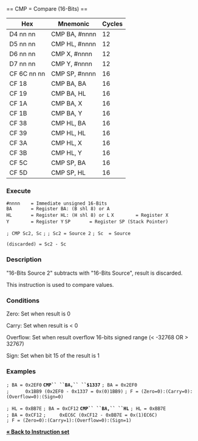 \== CMP = Compare (16-Bits) ==

| Hex         | Mnemonic       | Cycles |
| ----------- | -------------- | ------ |
| D4 nn nn    | CMP BA, \#nnnn | 12     |
| D5 nn nn    | CMP HL, \#nnnn | 12     |
| D6 nn nn    | CMP X, \#nnnn  | 12     |
| D7 nn nn    | CMP Y, \#nnnn  | 12     |
| CF 6C nn nn | CMP SP, \#nnnn | 16     |
| CF 18       | CMP BA, BA     | 16     |
| CF 19       | CMP BA, HL     | 16     |
| CF 1A       | CMP BA, X      | 16     |
| CF 1B       | CMP BA, Y      | 16     |
| CF 38       | CMP HL, BA     | 16     |
| CF 39       | CMP HL, HL     | 16     |
| CF 3A       | CMP HL, X      | 16     |
| CF 3B       | CMP HL, Y      | 16     |
| CF 5C       | CMP SP, BA     | 16     |
| CF 5D       | CMP SP, HL     | 16     |

### Execute

`#nnnn    = Immediate unsigned 16-Bits`
`BA       = Register BA: (B shl 8) or A`
`HL       = Register HL: (H shl 8) or L`
`X        = Register X`
`Y        = Register Y`
`SP       = Register SP (Stack Pointer)`

`; CMP Sc2, Sc`
`;`
`; Sc2 = Source 2`
`; Sc  = Source`

`(discarded) = Sc2 - Sc`

### Description

"16-Bits Source 2" subtracts with "16-Bits Source", result is discarded.

This instruction is used to compare values.

### Conditions

Zero: Set when result is 0

Carry: Set when result is \< 0

Overflow: Set when result overflow 16-bits signed range (\< -32768 OR \>
32767)

Sign: Set when bit 15 of the result is 1

### Examples

`; BA = 0x2EF0`
**`CMP`` ``BA,`` ``$1337`**
`; BA = 0x2EF0`
`;      0x1BB9 (0x2EF0 - 0x1337 = 0x(0)1BB9)`
`; F = (Zero=0):(Carry=0):(Overflow=0):(Sign=0)`

`; HL = 0xBB7E`
`; BA = 0xCF12`
**`CMP`` ``BA,`` ``HL`**
`; HL = 0xBB7E`
`; BA = 0xCF12`
`;     0xEC6C (0xCF12 - 0xBB7E = 0x(1)EC6C)`
`; F = (Zero=0):(Carry=1):(Overflow=0):(Sign=1)`

[**« Back to Instruction set**](PM_InstructionList.md "wikilink")